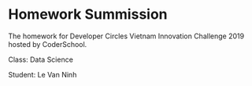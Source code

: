 # Homework Summission

The homework for Developer Circles Vietnam Innovation Challenge 2019 hosted by CoderSchool.

Class: Data Science

Student: Le Van Ninh
